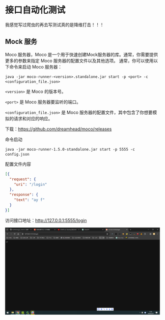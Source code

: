 # 接口自动化测试

我感觉写过爬虫的再去写测试真的是降维打击！！！

## Mock 服务
Moco 服务器，Moco 是一个用于快速创建Mock服务器的库。通常，你需要提供更多的参数来指定 Moco 服务器的配置文件以及其他选项。 通常，你可以使用以下命令来启动 Moco 服务器：

```shell
java -jar moco-runner-<version>.standalone.jar start -p <port> -c <configuration_file.json>
```
```<version>``` 是 Moco 的版本号。

```<port>``` 是 Moco 服务器要监听的端口。

```<configuration_file.json>``` 是 Moco 服务器的配置文件，其中包含了你想要模拟的请求和对应的响应。

下载：https://github.com/dreamhead/moco/releases

命令启动
```shell
java -jar moco-runner-1.5.0-standalone.jar start -p 5555 -c config.json
```

配置文件内容
```json
[{
  "request": {
    "uri": "/login"
  },
  "response": {
    "text": "ay f"
  }
}]
```

访问接口地址：http://127.0.0.1:5555/login

![img.png](READMEIMG/img.png)
